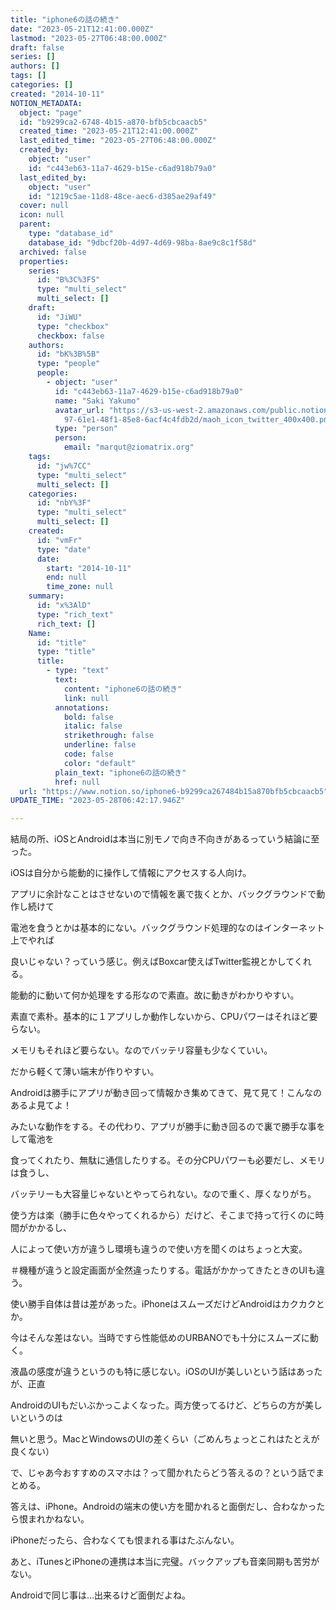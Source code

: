 ```yaml
---
title: "iphone6の話の続き"
date: "2023-05-21T12:41:00.000Z"
lastmod: "2023-05-27T06:48:00.000Z"
draft: false
series: []
authors: []
tags: []
categories: []
created: "2014-10-11"
NOTION_METADATA:
  object: "page"
  id: "b9299ca2-6748-4b15-a870-bfb5cbcaacb5"
  created_time: "2023-05-21T12:41:00.000Z"
  last_edited_time: "2023-05-27T06:48:00.000Z"
  created_by:
    object: "user"
    id: "c443eb63-11a7-4629-b15e-c6ad918b79a0"
  last_edited_by:
    object: "user"
    id: "1219c5ae-11d8-48ce-aec6-d385ae29af49"
  cover: null
  icon: null
  parent:
    type: "database_id"
    database_id: "9dbcf20b-4d97-4d69-98ba-8ae9c8c1f58d"
  archived: false
  properties:
    series:
      id: "B%3C%3FS"
      type: "multi_select"
      multi_select: []
    draft:
      id: "JiWU"
      type: "checkbox"
      checkbox: false
    authors:
      id: "bK%3B%5B"
      type: "people"
      people:
        - object: "user"
          id: "c443eb63-11a7-4629-b15e-c6ad918b79a0"
          name: "Saki Yakumo"
          avatar_url: "https://s3-us-west-2.amazonaws.com/public.notion-static.com/3ad1c4\
            97-61e1-48f1-85e8-6acf4c4fdb2d/maoh_icon_twitter_400x400.png"
          type: "person"
          person:
            email: "marqut@ziomatrix.org"
    tags:
      id: "jw%7CC"
      type: "multi_select"
      multi_select: []
    categories:
      id: "nbY%3F"
      type: "multi_select"
      multi_select: []
    created:
      id: "vmFr"
      type: "date"
      date:
        start: "2014-10-11"
        end: null
        time_zone: null
    summary:
      id: "x%3AlD"
      type: "rich_text"
      rich_text: []
    Name:
      id: "title"
      type: "title"
      title:
        - type: "text"
          text:
            content: "iphone6の話の続き"
            link: null
          annotations:
            bold: false
            italic: false
            strikethrough: false
            underline: false
            code: false
            color: "default"
          plain_text: "iphone6の話の続き"
          href: null
  url: "https://www.notion.so/iphone6-b9299ca267484b15a870bfb5cbcaacb5"
UPDATE_TIME: "2023-05-28T06:42:17.946Z"

---
```

<link rel="stylesheet" href="https://cdn.jsdelivr.net/npm/katex@0.16.2/dist/katex.min.css" integrity="sha384-bYdxxUwYipFNohQlHt0bjN/LCpueqWz13HufFEV1SUatKs1cm4L6fFgCi1jT643X" crossorigin="anonymous">


結局の所、iOSとAndroidは本当に別モノで向き不向きがあるっていう結論に至った。


iOSは自分から能動的に操作して情報にアクセスする人向け。


アプリに余計なことはさせないので情報を裏で抜くとか、バックグラウンドで動作し続けて


電池を食うとかは基本的にない。バックグラウンド処理的なのはインターネット上でやれば


良いじゃない？っていう感じ。例えばBoxcar使えばTwitter監視とかしてくれる。


能動的に動いて何か処理をする形なので素直。故に動きがわかりやすい。


素直で素朴。基本的に１アプリしか動作しないから、CPUパワーはそれほど要らない。


メモリもそれほど要らない。なのでバッテリ容量も少なくていい。


だから軽くて薄い端末が作りやすい。


Androidは勝手にアプリが動き回って情報かき集めてきて、見て見て！こんなのあるよ見てよ！


みたいな動作をする。その代わり、アプリが勝手に動き回るので裏で勝手な事をして電池を


食ってくれたり、無駄に通信したりする。その分CPUパワーも必要だし、メモリは食うし、


バッテリーも大容量じゃないとやってられない。なので重く、厚くなりがち。


使う方は楽（勝手に色々やってくれるから）だけど、そこまで持って行くのに時間がかかるし、


人によって使い方が違うし環境も違うので使い方を聞くのはちょっと大変。


＃機種が違うと設定画面が全然違ったりする。電話がかかってきたときのUIも違う。


使い勝手自体は昔は差があった。iPhoneはスムーズだけどAndroidはカクカクとか。


今はそんな差はない。当時ですら性能低めのURBANOでも十分にスムーズに動く。


液晶の感度が違うというのも特に感じない。iOSのUIが美しいという話はあったが、正直


AndroidのUIもだいぶかっこよくなった。両方使ってるけど、どちらの方が美しいというのは


無いと思う。MacとWindowsのUIの差くらい（ごめんちょっとこれはたとえが良くない）


で、じゃあ今おすすめのスマホは？って聞かれたらどう答えるの？という話でまとめる。


答えは、iPhone。Androidの端末の使い方を聞かれると面倒だし、合わなかったら恨まれかねない。


iPhoneだったら、合わなくても恨まれる事はたぶんない。


あと、iTunesとiPhoneの連携は本当に完璧。バックアップも音楽同期も苦労がない。


Androidで同じ事は…出来るけど面倒だよね。

